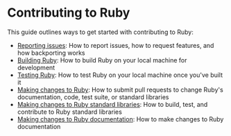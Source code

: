 # Contributing to Ruby

This guide outlines ways to get started with contributing to Ruby:

* [Reporting issues](contributing/reporting_issues.md): How to report issues, how to request features, and how backporting works
* [Building Ruby](contributing/building_ruby.md): How to build Ruby on your local machine for development
* [Testing Ruby](contributing/testing_ruby.md): How to test Ruby on your local machine once you've built it
* [Making changes to Ruby](contributing/making_changes_to_ruby.md): How to submit pull requests
  to change Ruby's documentation, code, test suite, or standard libraries
* [Making changes to Ruby standard libraries](contributing/making_changes_to_stdlibs.md): How to build, test, and contribute to Ruby standard libraries
* [Making changes to Ruby documentation](contributing/documentation_guide.md): How to make changes to Ruby documentation
